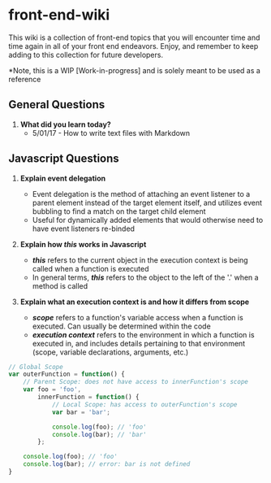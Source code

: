 # front-end-wiki

This wiki is a collection of front-end topics that you will encounter time and time again in all of your front end endeavors. Enjoy, and remember to keep adding to this collection for future developers.

*Note, this is a WIP [Work-in-progress] and is solely meant to be used as a reference

## General Questions

1. **What did you learn today?**
    * 5/01/17 - How to write text files with Markdown


## Javascript Questions

1. **Explain event delegation**
    * Event delegation is the method of attaching an event listener to a parent element instead of the target element itself, and utilizes event bubbling to find a match on the target child element
    * Useful for dynamically added elements that would otherwise need to have event listeners re-binded
    
2. **Explain how *this* works in Javascript**
    * ***this*** refers to the current object in the execution context is being called when a function is executed
    * In general terms, ***this*** refers to the object to the left of the '.' when a method is called

3. **Explain what an execution context is and how it differs from scope**
    * ***scope*** refers to a function's variable access when a function is executed. Can usually be determined within the code
    * ***execution context*** refers to the environment in which a function is executed in, and includes details pertaining to that environment (scope, variable declarations, arguments, etc.)

```javascript
// Global Scope
var outerFunction = function() {
	// Parent Scope: does not have access to innerFunction's scope
	var foo = 'foo',
		innerFunction = function() {
			// Local Scope: has access to outerFunction's scope
			var bar = 'bar';

			console.log(foo); // 'foo'
			console.log(bar); // 'bar'
		};

	console.log(foo); // 'foo'
	console.log(bar); // error: bar is not defined
}
```

